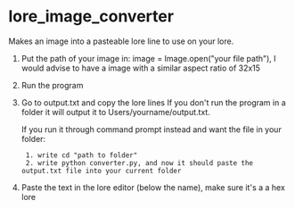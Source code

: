 # lore_image_converter
Makes an image into a pasteable lore line to use on your lore.

1. Put the path of your image in: image = Image.open("your file path"), I would advise to have a image with a similar aspect ratio of 32x15
2. Run the program
3. Go to output.txt and copy the lore lines
    If you don't run the program in a folder it will output it to Users/yourname/output.txt.
   
    If you run it through command prompt instead and want the file in your folder:
   
        1. write cd "path to folder"
        2. write python converter.py, and now it should paste the output.txt file into your current folder
5. Paste the text in the lore editor (below the name), make sure it's a a hex lore
